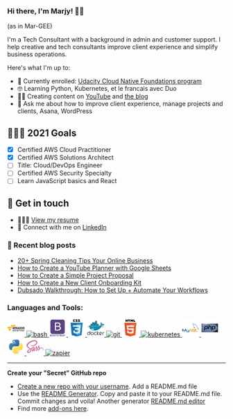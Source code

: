 ### Hi there, I'm Marjy! 👋🏾 

(as in Mar-GEE)

I'm a Tech Consultant with a background in admin and customer support. I help creative and tech consultants improve client experience and simplify business operations. 

Here's what I'm up to:

- 📖 Currently enrolled: [Udacity Cloud Native Foundations program](https://www.udacity.com/scholarships/suse-cloud-native-foundations-scholarship)
- 🤓 Learning Python, Kubernetes, et le francais avec Duo
- ✍🏾 Creating content on [YouTube](https://www.youtube.com/channel/UCH45NDaOXaxnGw5RBBgYQOg) and [the blog](https://msguery.net/blog)
- 💬 Ask me about how to improve client experience, manage projects and clients, Asana, WordPress

## 👩🏾‍💻 2021 Goals
- [x] Certified AWS Cloud Practitioner
- [x] Certified AWS Solutions Architect
- [ ] Title: Cloud/DevOps Engineer
- [ ] Certified AWS Security Specialty
- [ ] Learn JavaScript basics and React

## 🔗 Get in touch
- 👷🏾‍♀️ [View my resume](https://mguery.github.io/resume/)
- 🔗 Connect with me on [LinkedIn](https://www.linkedin.com/in/msguery/)


### 📖 Recent blog posts
<!-- BLOG-POST-LIST:START -->
- [20+ Spring Cleaning Tips Your Online Business](https://msguery.net/spring-cleaning-online-business/?utm_source=rss&utm_medium=rss&utm_campaign=spring-cleaning-online-business)
- [How to Create a YouTube Planner with Google Sheets](https://msguery.net/youtube-google-sheets/?utm_source=rss&utm_medium=rss&utm_campaign=youtube-google-sheets)
- [How to Create a Simple Project Proposal](https://msguery.net/how-to-create-proposal/?utm_source=rss&utm_medium=rss&utm_campaign=how-to-create-proposal)
- [How to Create a New Client Onboarding Kit](https://msguery.net/client-onboarding-kit/?utm_source=rss&utm_medium=rss&utm_campaign=client-onboarding-kit)
- [Dubsado Walkthrough: How to Set Up + Automate Your Workflows](https://msguery.net/dubsado-walkthrough/?utm_source=rss&utm_medium=rss&utm_campaign=dubsado-walkthrough)
<!-- BLOG-POST-LIST:END -->


<h3 align="left">Languages and Tools:</h3>
<p align="left"> 
  <a href="https://aws.amazon.com" target="_blank"> <img src="https://raw.githubusercontent.com/devicons/devicon/master/icons/amazonwebservices/amazonwebservices-original-wordmark.svg" alt="aws" width="40" height="40"/> </a> 
  <a href="https://www.gnu.org/software/bash/" target="_blank"> <img src="https://www.vectorlogo.zone/logos/gnu_bash/gnu_bash-icon.svg" alt="bash" width="40" height="40"/> </a> 
  <a href="https://getbootstrap.com" target="_blank"> <img src="https://raw.githubusercontent.com/devicons/devicon/master/icons/bootstrap/bootstrap-plain-wordmark.svg" alt="bootstrap" width="40" height="40"/> </a> 
  <a href="https://www.w3schools.com/css/" target="_blank"> <img src="https://raw.githubusercontent.com/devicons/devicon/master/icons/css3/css3-original-wordmark.svg" alt="css3" width="40" height="40"/> </a> 
  <a href="https://www.docker.com/" target="_blank"> <img src="https://raw.githubusercontent.com/devicons/devicon/master/icons/docker/docker-original-wordmark.svg" alt="docker" width="40" height="40"/> </a> 
  <a href="https://git-scm.com/" target="_blank"> <img src="https://www.vectorlogo.zone/logos/git-scm/git-scm-icon.svg" alt="git" width="40" height="40"/> </a> 
  <a href="https://www.w3.org/html/" target="_blank"> <img src="https://raw.githubusercontent.com/devicons/devicon/master/icons/html5/html5-original-wordmark.svg" alt="html5" width="40" height="40"/> </a> 
  <a href="https://kubernetes.io" target="_blank"> <img src="https://www.vectorlogo.zone/logos/kubernetes/kubernetes-icon.svg" alt="kubernetes" width="40" height="40"/> </a> 
  <a href="https://www.mysql.com/" target="_blank"> <img src="https://raw.githubusercontent.com/devicons/devicon/master/icons/mysql/mysql-original-wordmark.svg" alt="mysql" width="40" height="40"/> </a> 
  <a href="https://www.php.net" target="_blank"> <img src="https://raw.githubusercontent.com/devicons/devicon/master/icons/php/php-original.svg" alt="php" width="40" height="40"/> </a> 
  <a href="https://www.python.org" target="_blank"> <img src="https://raw.githubusercontent.com/devicons/devicon/master/icons/python/python-original.svg" alt="python" width="40" height="40"/> </a> 
  <a href="https://sass-lang.com" target="_blank"> <img src="https://raw.githubusercontent.com/devicons/devicon/master/icons/sass/sass-original.svg" alt="sass" width="40" height="40"/> </a> 
  <a href="https://zapier.com" target="_blank"> <img src="https://www.vectorlogo.zone/logos/zapier/zapier-icon.svg" alt="zapier" width="40" height="40"/> </a> </p>



---

**Create your "Secret" GitHub repo**
- [Create a new repo with your username](https://dev.to/puf17640/github-secret-add-a-readme-to-your-profile-25j1). Add a README.md file
- Use the [README Generator](https://rahuldkjain.github.io/gh-profile-readme-generator/). Copy and paste it to your README.md file. Commit changes and voila! Another generator [README.md editor](https://readme.so/editor)
- Find more [add-ons here](https://github.com/anuraghazra/github-readme-stats).
